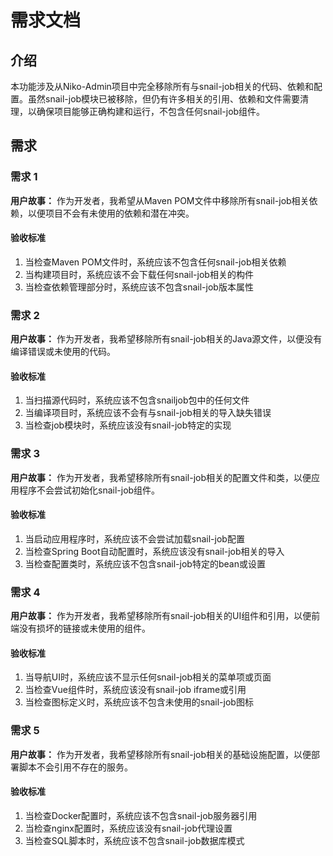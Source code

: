 # 需求文档

## 介绍

本功能涉及从Niko-Admin项目中完全移除所有与snail-job相关的代码、依赖和配置。虽然snail-job模块已被移除，但仍有许多相关的引用、依赖和文件需要清理，以确保项目能够正确构建和运行，不包含任何snail-job组件。

## 需求

### 需求 1

**用户故事：** 作为开发者，我希望从Maven POM文件中移除所有snail-job相关依赖，以便项目不会有未使用的依赖和潜在冲突。

#### 验收标准

1. 当检查Maven POM文件时，系统应该不包含任何snail-job相关依赖
2. 当构建项目时，系统应该不会下载任何snail-job相关的构件
3. 当检查依赖管理部分时，系统应该不包含snail-job版本属性

### 需求 2

**用户故事：** 作为开发者，我希望移除所有snail-job相关的Java源文件，以便没有编译错误或未使用的代码。

#### 验收标准

1. 当扫描源代码时，系统应该不包含snailjob包中的任何文件
2. 当编译项目时，系统应该不会有与snail-job相关的导入缺失错误
3. 当检查job模块时，系统应该没有snail-job特定的实现

### 需求 3

**用户故事：** 作为开发者，我希望移除所有snail-job相关的配置文件和类，以便应用程序不会尝试初始化snail-job组件。

#### 验收标准

1. 当启动应用程序时，系统应该不会尝试加载snail-job配置
2. 当检查Spring Boot自动配置时，系统应该没有snail-job相关的导入
3. 当检查配置类时，系统应该不包含snail-job特定的bean或设置

### 需求 4

**用户故事：** 作为开发者，我希望移除所有snail-job相关的UI组件和引用，以便前端没有损坏的链接或未使用的组件。

#### 验收标准

1. 当导航UI时，系统应该不显示任何snail-job相关的菜单项或页面
2. 当检查Vue组件时，系统应该没有snail-job iframe或引用
3. 当检查图标定义时，系统应该不包含未使用的snail-job图标

### 需求 5

**用户故事：** 作为开发者，我希望移除所有snail-job相关的基础设施配置，以便部署脚本不会引用不存在的服务。

#### 验收标准

1. 当检查Docker配置时，系统应该不包含snail-job服务器引用
2. 当检查nginx配置时，系统应该没有snail-job代理设置
3. 当检查SQL脚本时，系统应该不包含snail-job数据库模式